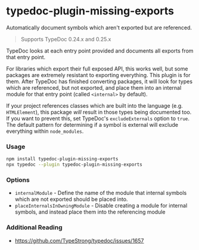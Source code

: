 # typedoc-plugin-missing-exports

Automatically document symbols which aren't exported but are referenced.

> Supports TypeDoc 0.24.x and 0.25.x

TypeDoc looks at each entry point provided and documents all exports from that entry point.

For libraries which export their full exposed API, this works well, but some packages are extremely resistant to exporting everything. This plugin is for them. After TypeDoc has finished converting packages, it will look for types which are referenced, but not exported, and place them into an internal module for that entry point (called `<internal>` by default).

If your project references classes which are built into the language (e.g. `HTMLElement`), this package _will_ result in those types being documented too. If you want to prevent this, set TypeDoc's `excludeExternals` option to `true`. The default pattern for determining if a symbol is external will exclude everything within `node_modules`.

### Usage

```bash
npm install typedoc-plugin-missing-exports
npx typedoc --plugin typedoc-plugin-missing-exports
```

### Options

- `internalModule` - Define the name of the module that internal symbols which are not exported should be placed into.
- `placeInternalsInOwningModule` - Disable creating a module for internal symbols, and instead place them into the referencing module

### Additional Reading

- https://github.com/TypeStrong/typedoc/issues/1657

